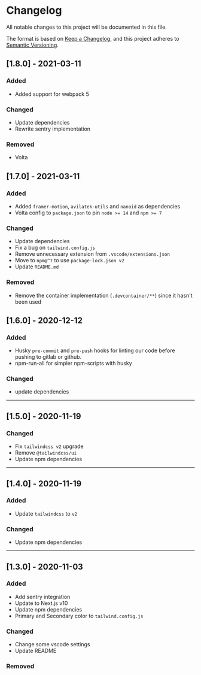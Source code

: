 # Changelog

All notable changes to this project will be documented in this file.

The format is based on [Keep a Changelog](https://keepachangelog.com/en/1.0.0/),
and this project adheres to [Semantic Versioning](https://semver.org/spec/v2.0.0.html).

## [1.8.0] - 2021-03-11

### Added

- Added support for webpack 5

### Changed

- Update dependencies
- Rewrite sentry implementation

### Removed

- Volta

## [1.7.0] - 2021-03-11

### Added

- Added `framer-motion`, `avilatek-utils` and `nanoid` as dependencies
- Volta config to `package.json` to pin `node >= 14` and `npm >= 7`

### Changed

- Update dependencies
- Fix a bug on `tailwind.config.js`
- Remove unnecessary extension from `.vscode/extensions.json`
- Move to `npm@^7` to use `package-lock.json v2`
- Update `README.md`

### Removed

- Remove the container implementation (`.devcontainer/**`) since it hasn't been used

## [1.6.0] - 2020-12-12

### Added

- Husky `pre-commit` and `pre-push` hooks for linting our code before pushing to gitlab or github.
- npm-run-all for simpler npm-scripts with husky

### Changed

- update dependencies

---

## [1.5.0] - 2020-11-19

### Changed

- Fix `tailwindcss v2` upgrade
- Remove `@tailwindcss/ui`
- Update npm dependencies

---

## [1.4.0] - 2020-11-19

### Added

- Update `tailwindcss` to `v2`

### Changed

- Update npm dependencies

---

## [1.3.0] - 2020-11-03

### Added

- Add sentry integration
- Update to Next.js v10
- Update npm dependencies
- Primary and Secondary color to `tailwind.config.js`

### Changed

- Change some vscode settings
- Update README

### Removed
